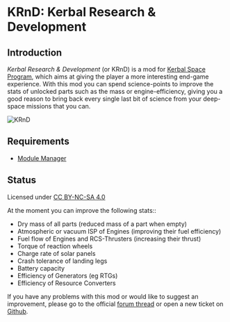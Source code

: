 # KRnD: Kerbal Research & Development

## Introduction

*Kerbal Research & Development* (or KRnD) is a mod for [Kerbal Space Program](https://kerbalspaceprogram.com), which aims at giving the player a more interesting end-game experience. With this mod you can spend science-points to improve the stats of unlocked parts such as the mass or engine-efficiency, giving you a good reason to bring back every single last bit of science from your deep-space missions that you can.

![KRnD](http://i.imgur.com/IFZ3Tvn.png)

## Requirements

+ [Module Manager](https://github.com/sarbian/ModuleManager)

## Status 

Licensed under [CC BY-NC-SA 4.0](https://creativecommons.org/licenses/by-nc-sa/4.0)

At the moment you can improve the following stats::
+ Dry mass of all parts (reduced mass of a part when empty)
+ Atmospheric or vacuum ISP of Engines (improving their fuel efficiency)
+ Fuel flow of Engines and RCS-Thrusters (increasing their thrust)
+ Torque of reaction wheels
+ Charge rate of solar panels
+ Crash tolerance of landing legs
+ Battery capacity
+ Efficiency of Generators (eg RTGs)
+ Efficiency of Resource Converters

If you have any problems with this mod or would like to suggest an improvement, please go to the official [forum thread](http://forum.kerbalspaceprogram.com/) or open a new ticket on [Github](https://github.com/mmoench/KRnD).
